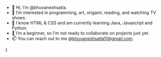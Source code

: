 - 👋 Hi, I’m @bhuvaneshsatla.
- 👀 I’m interested in programming, art, origami, reading, and watching TV shows.
- 🌱 I know HTML & CSS and am currently learning Java, Javascript and Python.
- 💞️ I’m a beginner, so I'm not ready to collaborate on projects just yet.
- 📫 You can reach out to me @bhuvaneshsatla11@gmail.com.

:)

<!---
bhuvaneshsatla/bhuvaneshsatla is a ✨ special ✨ repository because its `README.md` (this file) appears on your GitHub profile.
You can click the Preview link to take a look at your changes.
--->
